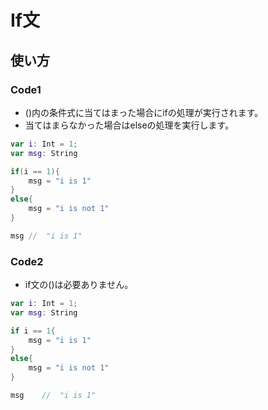 # If文

## 使い方

### Code1

- ()内の条件式に当てはまった場合にifの処理が実行されます。
- 当てはまらなかった場合はelseの処理を実行します。

```swift
var i: Int = 1;
var msg: String

if(i == 1){
    msg = "i is 1"
}
else{
    msg = "i is not 1"
}

msg //  "i is 1"
```

### Code2

- if文の()は必要ありません。

```swift
var i: Int = 1;
var msg: String

if i == 1{
    msg = "i is 1"
}
else{
    msg = "i is not 1"
}

msg    //  "i is 1"
```
